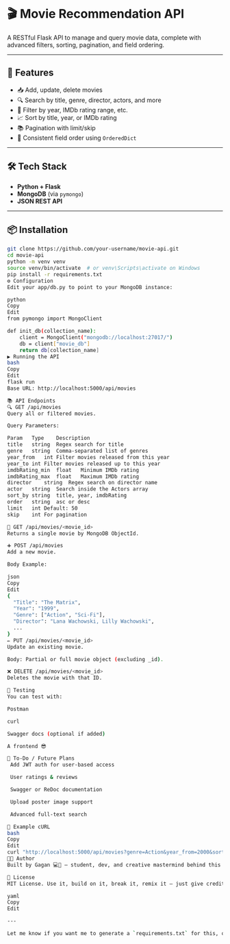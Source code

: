 # 🎬 Movie Recommendation API

A RESTful Flask API to manage and query movie data, complete with advanced filters, sorting, pagination, and field ordering.

---

## 🚀 Features

- 📥 Add, update, delete movies
- 🔍 Search by title, genre, director, actors, and more
- 🎯 Filter by year, IMDb rating range, etc.
- 📈 Sort by title, year, or IMDb rating
- 📚 Pagination with limit/skip
- 🔄 Consistent field order using `OrderedDict`

---

## 🛠️ Tech Stack

- **Python + Flask**
- **MongoDB** (via `pymongo`)
- **JSON REST API**

---

## 📦 Installation

```bash
git clone https://github.com/your-username/movie-api.git
cd movie-api
python -m venv venv
source venv/bin/activate  # or venv\Scripts\activate on Windows
pip install -r requirements.txt
⚙️ Configuration
Edit your app/db.py to point to your MongoDB instance:

python
Copy
Edit
from pymongo import MongoClient

def init_db(collection_name):
    client = MongoClient("mongodb://localhost:27017/")
    db = client["movie_db"]
    return db[collection_name]
▶️ Running the API
bash
Copy
Edit
flask run
Base URL: http://localhost:5000/api/movies

📚 API Endpoints
🔍 GET /api/movies
Query all or filtered movies.

Query Parameters:

Param	Type	Description
title	string	Regex search for title
genre	string	Comma-separated list of genres
year_from	int	Filter movies released from this year
year_to	int	Filter movies released up to this year
imdbRating_min	float	Minimum IMDb rating
imdbRating_max	float	Maximum IMDb rating
director	string	Regex search on director name
actor	string	Search inside the Actors array
sort_by	string	title, year, imdbRating
order	string	asc or desc
limit	int	Default: 50
skip	int	For pagination

📄 GET /api/movies/<movie_id>
Returns a single movie by MongoDB ObjectId.

➕ POST /api/movies
Add a new movie.

Body Example:

json
Copy
Edit
{
  "Title": "The Matrix",
  "Year": "1999",
  "Genre": ["Action", "Sci-Fi"],
  "Director": "Lana Wachowski, Lilly Wachowski",
  ...
}
✏️ PUT /api/movies/<movie_id>
Update an existing movie.

Body: Partial or full movie object (excluding _id).

❌ DELETE /api/movies/<movie_id>
Deletes the movie with that ID.

🧪 Testing
You can test with:

Postman

curl

Swagger docs (optional if added)

A frontend 😎

🧠 To-Do / Future Plans
 Add JWT auth for user-based access

 User ratings & reviews

 Swagger or ReDoc documentation

 Upload poster image support

 Advanced full-text search

💬 Example cURL
bash
Copy
Edit
curl "http://localhost:5000/api/movies?genre=Action&year_from=2000&sort_by=imdbRating&order=desc"
👨‍💻 Author
Built by Gagan 💻🧠 — student, dev, and creative mastermind behind this awesome project.

📜 License
MIT License. Use it, build on it, break it, remix it — just give credit.

yaml
Copy
Edit

---

Let me know if you want me to generate a `requirements.txt` for this, or create a seed script to dump in 20+ sample movies from IMDb-style data!
